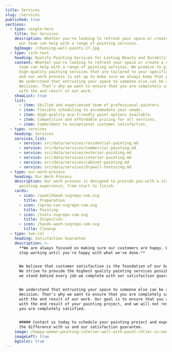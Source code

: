 ```yaml
---
title: Services
slug: /services
published: true
sections:
  - type: single-hero
    title: Our Services
    description: Whether you're looking to refresh your space or create a new look,
      our team can help with a range of painting services.
    bgImage: /choosing-wall-paints-17.jpg
  - type: rich-text
    heading: Quality Painting Services for Lasting Beauty and Durability.
    content: Whether you're looking to refresh your space or create a new look, our
      team can help with a range of painting services. We promise to give you
      high-quality painting services that are tailored to your specific needs,
      and our work process is set up to make sure we always keep that promise.
      We understand that entrusting your space to someone else can be a big
      decision. That's why we want to ensure that you are completely satisfied
      with the end result of our work.
    showList: true
    list:
      - item: Skilled and experienced team of professional painters.
      - item: Flexible scheduling to accommodate your needs.
      - item: High-quality eco-friendly paint options available.
      - item: Competitive and affordable pricing for all services.
      - item: Commitment to exceptional customer satisfaction.
  - type: services
    heading: Services
    services_list:
      - service: src/data/services/residential-painting.md
      - service: src/data/services/commercial-painting.md
      - service: src/data/services/exterior-painting.md
      - service: src/data/services/interior-painting.md
      - service: src/data/services/cabinet-painting.md
      - service: src/data/services/drywall-texturing.md
  - type: our-work-process
    heading: Our Work Process
    description: Our work process is designed to provide you with a stress-free
      painting experience, from start to finish.
    cards:
      - icon: /swatchbook-svgrepo-com.svg
        title: Preparation
      - icon: /spray-can-svgrepo-com.svg
        title: Painting
      - icon: /tools-svgrepo-com.svg
        title: Inspection
      - icon: /hands-wash-svgrepo-com.svg
        title: Cleanup
  - type: two-col
    heading: Satisfaction Guarantee
    description: >-
      **We are always focused on making sure our customers are happy. We won't
      stop working until you're happy with what we've done.**


      We believe that customer satisfaction is the foundation of our business.
      We strive to provide the highest quality painting services possible, and
      we stand behind every job we complete with our satisfaction guarantee.


      We understand that entrusting your space to someone else can be a big
      decision. That’s why we want to ensure that you are completely satisfied
      with the end result of our work. Our goal is to ensure that you are happy
      with the end result of your painting project, and we will not rest until
      you are completely satisfied.


      ##### Contact us today to schedule your painting project and experience
      the difference with us and our satisfaction guarantee.
    image: /happy-woman-painting-interior-wall-with-paint-roller-in-new-house-e1678323493469-751x1024.jpg
    imageLeft: true
    bgColor: true
---
```

